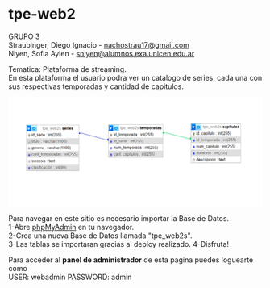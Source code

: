 # tpe-web2
GRUPO 3  
Straubinger, Diego Ignacio - nachostrau17@gmail.com  
Niyen, Sofia Aylen - sniyen@alumnos.exa.unicen.edu.ar  

Tematica: Plataforma de streaming.  
En esta plataforma el usuario podra ver un catalogo de series, cada una con sus respectivas temporadas y cantidad de capitulos.

![diagrama_entidad_relaciones.png](/diagrama_entidad_relaciones.png)

Para navegar en este sitio es necesario importar la Base de Datos.  
1-Abre [phpMyAdmin](http://localhost/phpmyadmin/) en tu navegador.  
2-Crea una nueva Base de Datos llamada "tpe_web2s".  
3-Las tablas se importaran gracias al deploy realizado.
4-Disfruta!  

Para acceder al **panel de administrador** de esta pagina puedes loguearte como  
USER: webadmin PASSWORD: admin
